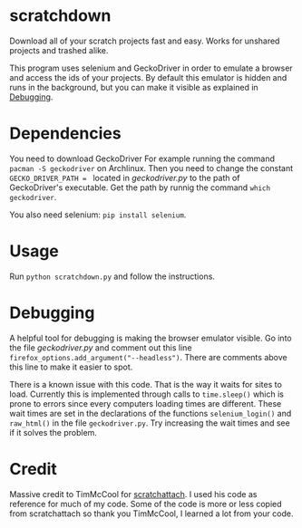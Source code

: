 # scratchdown
Download all of your scratch projects fast and easy. Works for unshared projects and trashed alike.

This program uses selenium and GeckoDriver in order to emulate a browser and access the ids of your projects. By default this emulator is hidden and runs in the background, but you can make it visible as explained in [Debugging](#Debugging).
# Dependencies
You need to download GeckoDriver For example running the command ```pacman -S geckodriver``` on Archlinux. Then you need to change the constant ```GECKO_DRIVER_PATH = ``` located in *geckodriver.py* to the path of GeckoDriver's executable. Get the path by runnig the command ```which geckodriver```.

You also need selenium: ```pip install selenium```.

# Usage
Run ```python scratchdown.py``` and follow the instructions.

# Debugging
A helpful tool for debugging is making the browser emulator visible. Go into the file *geckodriver.py* and comment out this line ```firefox_options.add_argument("--headless")```. There are comments above this line to make it easier to spot.

There is a known issue with this code. That is the way it waits for sites to load. Currently this is implemented through calls to ```time.sleep()``` which is prone to errors since every computers loading times are different. These wait times are set in the declarations of the functions ```selenium_login()``` and ```raw_html()``` in the file ```geckodriver.py```. Try increasing the wait times and see if it solves the problem.

# Credit
Massive credit to TimMcCool for [scratchattach](https://github.com/TimMcCool/scratchattach). I used his code as reference for much of my code. Some of the code is more or less copied from scratchattach so thank you TimMcCool, I learned a lot from your code.
